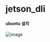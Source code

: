 # jetson_dli
#### ubuntu 설치
![image](https://github.com/user-attachments/assets/c3a002be-d836-4247-a49b-75b867d084b2)
